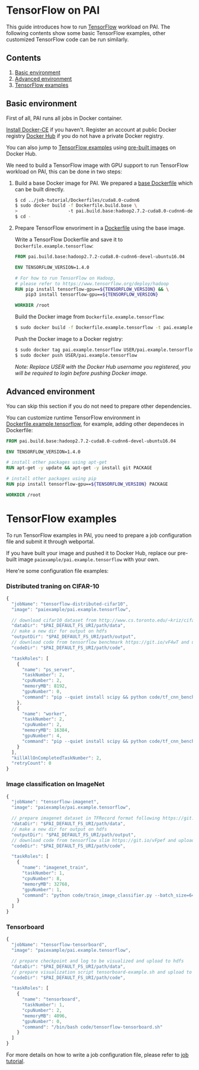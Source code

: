 <!--
  Copyright (c) Microsoft Corporation
  All rights reserved.

  MIT License

  Permission is hereby granted, free of charge, to any person obtaining a copy of this software and associated
  documentation files (the "Software"), to deal in the Software without restriction, including without limitation
  the rights to use, copy, modify, merge, publish, distribute, sublicense, and/or sell copies of the Software, and
  to permit persons to whom the Software is furnished to do so, subject to the following conditions:
  The above copyright notice and this permission notice shall be included in all copies or substantial portions of the Software.

  THE SOFTWARE IS PROVIDED *AS IS*, WITHOUT WARRANTY OF ANY KIND, EXPRESS OR IMPLIED, INCLUDING
  BUT NOT LIMITED TO THE WARRANTIES OF MERCHANTABILITY, FITNESS FOR A PARTICULAR PURPOSE AND
  NONINFRINGEMENT. IN NO EVENT SHALL THE AUTHORS OR COPYRIGHT HOLDERS BE LIABLE FOR ANY CLAIM,
  DAMAGES OR OTHER LIABILITY, WHETHER IN AN ACTION OF CONTRACT, TORT OR OTHERWISE, ARISING FROM,
  OUT OF OR IN CONNECTION WITH THE SOFTWARE OR THE USE OR OTHER DEALINGS IN THE SOFTWARE.
-->


# TensorFlow on PAI

This guide introduces how to run [TensorFlow](https://www.tensorflow.org/) workload on PAI.
The following contents show some basic TensorFlow examples, other customized TensorFlow code can be run similarly.


## Contents

1. [Basic environment](#basic-environment)
2. [Advanced environment](#advanced-environment)
3. [TensorFlow examples](#tensorflow-examples)


## Basic environment

First of all, PAI runs all jobs in Docker container.

[Install Docker-CE](https://docs.docker.com/install/linux/docker-ce/ubuntu/) if you haven't. Register an account at public Docker registry [Docker Hub](https://hub.docker.com/) if you do not have a private Docker registry.

You can also jump to [TensorFlow examples](#tensorflow-examples) using [pre-built images](https://hub.docker.com/r/paiexample/pai.example.tensorflow/) on Docker Hub.

We need to build a TensorFlow image with GPU support to run TensorFlow workload on PAI, this can be done in two steps:

1. Build a base Docker image for PAI. We prepared a [base Dockerfile](../../job-tutorial/Dockerfiles/cuda8.0-cudnn6/Dockerfile.build.base) which can be built directly.

    ```bash
    $ cd ../job-tutorial/Dockerfiles/cuda8.0-cudnn6
    $ sudo docker build -f Dockerfile.build.base \
    >                   -t pai.build.base:hadoop2.7.2-cuda8.0-cudnn6-devel-ubuntu16.04 .
    $ cd -
    ```

2. Prepare TensorFlow envoriment in a [Dockerfile](./Dockerfile.example.tensorflow) using the base image.

    Write a TensorFlow Dockerfile and save it to `Dockerfile.example.tensorflow`:

    ```dockerfile
    FROM pai.build.base:hadoop2.7.2-cuda8.0-cudnn6-devel-ubuntu16.04

    ENV TENSORFLOW_VERSION=1.4.0

    # For how to run TensorFlow on Hadoop,
    # please refer to https://www.tensorflow.org/deploy/hadoop
    RUN pip install tensorflow-gpu==${TENSORFLOW_VERSION} && \
        pip3 install tensorflow-gpu==${TENSORFLOW_VERSION}

    WORKDIR /root
    ```

    Build the Docker image from `Dockerfile.example.tensorflow`:

    ```bash
    $ sudo docker build -f Dockerfile.example.tensorflow -t pai.example.tensorflow .
    ```

    Push the Docker image to a Docker registry:

    ```bash
    $ sudo docker tag pai.example.tensorflow USER/pai.example.tensorflow
    $ sudo docker push USER/pai.example.tensorflow
    ```
    *Note: Replace USER with the Docker Hub username you registered, you will be required to login before pushing Docker image.*


## Advanced environment

You can skip this section if you do not need to prepare other dependencies.

You can customize runtime TensorFlow environment in [Dockerfile.example.tensorflow](./Dockerfile.example.tensorflow), for example, adding other dependeces in Dockerfile:

```dockerfile
FROM pai.build.base:hadoop2.7.2-cuda8.0-cudnn6-devel-ubuntu16.04

ENV TENSORFLOW_VERSION=1.4.0

# install other packages using apt-get
RUN apt-get -y update && apt-get -y install git PACKAGE

# install other packages using pip
RUN pip install tensorflow-gpu==${TENSORFLOW_VERSION} PACKAGE

WORKDIR /root
```


# TensorFlow examples

To run TensorFlow examples in PAI, you need to prepare a job configuration file and submit it through webportal.

If you have built your image and pushed it to Docker Hub, replace our pre-built image `paiexample/pai.example.tensorflow` with your own.

Here're some configuration file examples:

### Distributed traning on CIFAR-10
```js
{
  "jobName": "tensorflow-distributed-cifar10",
  "image": "paiexample/pai.example.tensorflow",

  // download cifar10 dataset from http://www.cs.toronto.edu/~kriz/cifar.html and upload to hdfs
  "dataDir": "$PAI_DEFAULT_FS_URI/path/data",
  // make a new dir for output on hdfs
  "outputDir": "$PAI_DEFAULT_FS_URI/path/output",
  // download code from tensorflow benchmark https://git.io/vF4wT and upload to hdfs
  "codeDir": "$PAI_DEFAULT_FS_URI/path/code",

  "taskRoles": [
    {
      "name": "ps_server",
      "taskNumber": 2,
      "cpuNumber": 2,
      "memoryMB": 8192,
      "gpuNumber": 0,
      "command": "pip --quiet install scipy && python code/tf_cnn_benchmarks.py --local_parameter_device=cpu --batch_size=32 --model=resnet20 --variable_update=parameter_server --data_dir=$PAI_DATA_DIR --data_name=cifar10 --train_dir=$PAI_OUTPUT_DIR --ps_hosts=$PAI_TASK_ROLE_ps_server_HOST_LIST --worker_hosts=$PAI_TASK_ROLE_worker_HOST_LIST --job_name=ps --task_index=$PAI_CURRENT_TASK_ROLE_CURRENT_TASK_INDEX"
    },
    {
      "name": "worker",
      "taskNumber": 2,
      "cpuNumber": 2,
      "memoryMB": 16384,
      "gpuNumber": 4,
      "command": "pip --quiet install scipy && python code/tf_cnn_benchmarks.py --local_parameter_device=cpu --batch_size=32 --model=resnet20 --variable_update=parameter_server --data_dir=$PAI_DATA_DIR --data_name=cifar10 --train_dir=$PAI_OUTPUT_DIR --ps_hosts=$PAI_TASK_ROLE_ps_server_HOST_LIST --worker_hosts=$PAI_TASK_ROLE_worker_HOST_LIST --job_name=worker --task_index=$PAI_CURRENT_TASK_ROLE_CURRENT_TASK_INDEX"
    }
  ],
  "killAllOnCompletedTaskNumber": 2,
  "retryCount": 0
}
```

### Image classification on ImageNet
```js
{
  "jobName": "tensorflow-imagenet",
  "image": "paiexample/pai.example.tensorflow",

  // prepare imagenet dataset in TFRecord format following https://git.io/vFxjh and upload to hdfs
  "dataDir": "$PAI_DEFAULT_FS_URI/path/data",
  // make a new dir for output on hdfs
  "outputDir": "$PAI_DEFAULT_FS_URI/path/output",
  // download code from tensorflow slim https://git.io/vFpef and upload to hdfs
  "codeDir": "$PAI_DEFAULT_FS_URI/path/code",

  "taskRoles": [
    {
      "name": "imagenet_train",
      "taskNumber": 1,
      "cpuNumber": 8,
      "memoryMB": 32768,
      "gpuNumber": 1,
      "command": "python code/train_image_classifier.py --batch_size=64 --model_name=inception_v3 --dataset_name=imagenet --dataset_split_name=train --dataset_dir=$PAI_DATA_DIR --train_dir=$PAI_OUTPUT_DIR"
    }
  ]
}
```

### Tensorboard
```js
{
  "jobName": "tensorflow-tensorboard",
  "image": "paiexample/pai.example.tensorflow",

  // prepare checkpoint and log to be visualized and upload to hdfs
  "dataDir": "$PAI_DEFAULT_FS_URI/path/data",
  // prepare visualization script tensorboard-example.sh and upload to hdfs
  "codeDir": "$PAI_DEFAULT_FS_URI/path/code",

  "taskRoles": [
    {
      "name": "tensorboard",
      "taskNumber": 1,
      "cpuNumber": 2,
      "memoryMB": 4096,
      "gpuNumber": 0,
      "command": "/bin/bash code/tensorflow-tensorboard.sh"
    }
  ]
}
```

For more details on how to write a job configuration file, please refer to [job tutorial](../../job-tutorial/README.md#json-config-file-for-job-submission).
